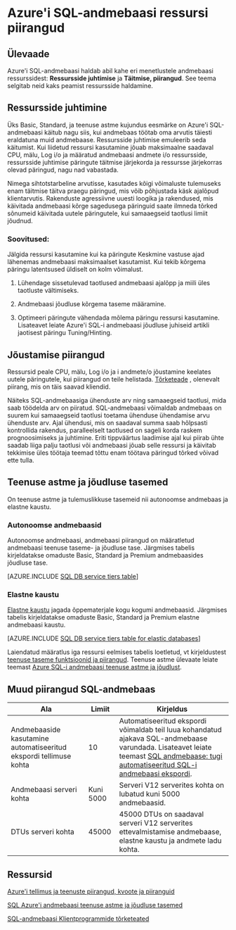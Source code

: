 <properties
    pageTitle="SQL Azure'i andmebaasi ressursi piirangud"
    description="Sellel lehel kirjeldatakse mõnda levinud ressursi piirangud Azure SQL-i andmebaasi."
    services="sql-database"
    documentationCenter="na"
    authors="CarlRabeler"
    manager="jhubbard"
    editor="monicar" />


<tags
    ms.service="sql-database"
    ms.devlang="na"
    ms.topic="article"
    ms.tgt_pltfrm="na"
    ms.workload="data-management"
    ms.date="10/13/2016"
    ms.author="carlrab" />


# <a name="azure-sql-database-resource-limits"></a>Azure'i SQL-andmebaasi ressursi piirangud

## <a name="overview"></a>Ülevaade

Azure'i SQL-andmebaasi haldab abil kahe eri menetlustele andmebaasi ressurssidest: **Ressursside juhtimise** ja **Täitmise, piirangud**. See teema selgitab neid kaks peamist ressursside haldamine.

## <a name="resource-governance"></a>Ressursside juhtimine
Üks Basic, Standard, ja teenuse astme kujundus eesmärke on Azure'i SQL-andmebaasi käitub nagu siis, kui andmebaas töötab oma arvutis täiesti eraldatuna muid andmebaase. Ressursside juhtimise emuleerib seda käitumist. Kui liidetud ressursi kasutamine jõuab maksimaalne saadaval CPU, mälu, Log i/o ja määratud andmebaasi andmete i/o ressursside, ressursside juhtimise päringute täitmise järjekorda ja ressursse järjekorras olevad päringud, nagu nad vabastada.

Nimega sihtotstarbeline arvutisse, kasutades kõigi võimaluste tulemuseks enam täitmise täitva praegu päringud, mis võib põhjustada käsk ajalõpud klientarvutis. Rakenduste agressiivne uuesti loogika ja rakendused, mis käivitada andmebaasi kõrge sagedusega päringuid saate ilmneda tõrked sõnumeid käivitada uutele päringutele, kui samaaegseid taotlusi limiit jõudnud.

### <a name="recommendations"></a>Soovitused:
Jälgida ressursi kasutamine kui ka päringute Keskmine vastuse ajad lähenemas andmebaasi maksimaalset kasutamist. Kui tekib kõrgema päringu latentsused üldiselt on kolm võimalust.

1.  Lühendage sissetulevad taotlused andmebaasi ajalõpp ja miili üles taotluste vältimiseks.

2.  Andmebaasi jõudluse kõrgema taseme määramine.

3.  Optimeeri päringute vähendada mõlema päringu ressursi kasutamine. Lisateavet leiate Azure'i SQL-i andmebaasi jõudluse juhiseid artikli jaotisest päringu Tuning/Hinting.

## <a name="enforcement-of-limits"></a>Jõustamise piirangud
Ressursid peale CPU, mälu, Log i/o ja i andmete/o jõustamine keelates uutele päringutele, kui piirangud on teile helistada. [Tõrketeade](sql-database-develop-error-messages.md) , olenevalt piirang, mis on täis saavad kliendid.

Näiteks SQL-andmebaasiga ühenduste arv ning samaaegseid taotlusi, mida saab töödelda arv on piiratud. SQL-andmebaasi võimaldab andmebaas on suurem kui samaaegseid taotlusi toetama ühenduse ühendamise arvu ühenduste arv. Ajal ühendusi, mis on saadaval summa saab hõlpsasti kontrollida rakendus, paralleelselt taotlused on sageli korda raskem prognoosimiseks ja juhtimine. Eriti tippväärtus laadimise ajal kui piirab ühte saadab liiga palju taotlusi või andmebaasi jõuab selle ressursi ja käivitab tekkimise üles töötaja teemad tõttu enam töötava päringud tõrked võivad ette tulla.

## <a name="service-tiers-and-performance-levels"></a>Teenuse astme ja jõudluse tasemed

On teenuse astme ja tulemuslikkuse tasemeid nii autonoomse andmebaas ja elastne kaustu.

### <a name="standalone-databases"></a>Autonoomse andmebaasid

Autonoomse andmebaasi, andmebaasi piirangud on määratletud andmebaasi teenuse taseme- ja jõudluse tase. Järgmises tabelis kirjeldatakse omaduste Basic, Standard ja Premium andmebaasides jõudluse tase.

[AZURE.INCLUDE [SQL DB service tiers table](../../includes/sql-database-service-tiers-table.md)]

### <a name="elastic-pools"></a>Elastne kaustu

[Elastne kaustu](sql-database-elastic-pool.md) jagada õppematerjale kogu kogumi andmebaasid. Järgmises tabelis kirjeldatakse omaduste Basic, Standard ja Premium elastne andmebaasi kaustu.

[AZURE.INCLUDE [SQL DB service tiers table for elastic databases](../../includes/sql-database-service-tiers-table-elastic-db-pools.md)]

Laiendatud määratlus iga ressursi eelmises tabelis loetletud, vt kirjeldustest [teenuse taseme funktsioonid ja piirangud](sql-database-performance-guidance.md#service-tier-capabilities-and-limits). Teenuse astme ülevaate leiate teemast [Azure SQL-i andmebaasi teenuse astme ja jõudlust](sql-database-service-tiers.md).

## <a name="other-sql-database-limits"></a>Muud piirangud SQL-andmebaas

| Ala | Limiit | Kirjeldus |
|---|---|---|
| Andmebaaside kasutamine automatiseeritud ekspordi tellimuse kohta | 10 | Automatiseeritud ekspordi võimaldab teil luua kohandatud ajakava SQL-andmebaase varundada. Lisateavet leiate teemast [SQL andmebaase: tugi automatiseeritud SQL-i andmebaasi ekspordi](http://weblogs.asp.net/scottgu/windows-azure-july-updates-sql-database-traffic-manager-autoscale-virtual-machines).|
| Andmebaasi serveri kohta | Kuni 5000 | Serveri V12 serverites kohta on lubatud kuni 5000 andmebaasid. |  
| DTUs serveri kohta | 45000 | 45000 DTUs on saadaval serveri V12 serverites ettevalmistamise andmebaase, elastne kaustu ja andmete ladu kohta. |



## <a name="resources"></a>Ressursid

[Azure'i tellimus ja teenuste piirangud, kvoote ja piiranguid](../azure-subscription-service-limits.md)

[SQL Azure'i andmebaasi teenuse astme ja jõudluse tasemed](sql-database-service-tiers.md)

[SQL-andmebaasi Klientprogrammide tõrketeated](sql-database-develop-error-messages.md)

